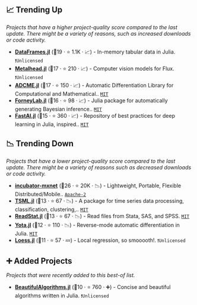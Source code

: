 ## 📈 Trending Up

_Projects that have a higher project-quality score compared to the last update. There might be a variety of reasons, such as increased downloads or code activity._

- <b><a href="https://github.com/JuliaData/DataFrames.jl">DataFrames.jl</a></b> (🥇19 ·  ⭐ 1.1K · 📈) - In-memory tabular data in Julia. <code>❗Unlicensed</code>
- <b><a href="https://github.com/FluxML/Metalhead.jl">Metalhead.jl</a></b> (🥇17 ·  ⭐ 210 · 📈) - Computer vision models for Flux. <code>❗Unlicensed</code>
- <b><a href="https://github.com/kailaix/ADCME.jl">ADCME.jl</a></b> (🥇17 ·  ⭐ 150 · 📈) - Automatic Differentiation Library for Computational and Mathematical.. <code><a href="http://bit.ly/34MBwT8">MIT</a></code>
- <b><a href="https://github.com/biaslab/ForneyLab.jl">ForneyLab.jl</a></b> (🥈16 ·  ⭐ 98 · 📈) - Julia package for automatically generating Bayesian inference.. <code><a href="http://bit.ly/34MBwT8">MIT</a></code>
- <b><a href="https://github.com/FluxML/FastAI.jl">FastAI.jl</a></b> (🥈15 ·  ⭐ 360 · 📈) - Repository of best practices for deep learning in Julia, inspired.. <code><a href="http://bit.ly/34MBwT8">MIT</a></code>

## 📉 Trending Down

_Projects that have a lower project-quality score compared to the last update. There might be a variety of reasons such as decreased downloads or code activity._

- <b><a href="https://github.com/apache/incubator-mxnet">incubator-mxnet</a></b> (🥇26 ·  ⭐ 20K · 📉) - Lightweight, Portable, Flexible Distributed/Mobile.. <code><a href="http://bit.ly/3nYMfla">Apache-2</a></code>
- <b><a href="https://github.com/IBM/TSML.jl">TSML.jl</a></b> (🥉13 ·  ⭐ 67 · 📉) - A package for time series data processing, classification, clustering,.. <code><a href="http://bit.ly/34MBwT8">MIT</a></code>
- <b><a href="https://github.com/queryverse/ReadStat.jl">ReadStat.jl</a></b> (🥉13 ·  ⭐ 67 · 📉) - Read files from Stata, SAS, and SPSS. <code><a href="http://bit.ly/34MBwT8">MIT</a></code>
- <b><a href="https://github.com/dfdx/Yota.jl">Yota.jl</a></b> (🥉12 ·  ⭐ 110 · 📉) - Reverse-mode automatic differentiation in Julia. <code><a href="http://bit.ly/34MBwT8">MIT</a></code>
- <b><a href="https://github.com/JuliaStats/Loess.jl">Loess.jl</a></b> (🥉11 ·  ⭐ 57 · 💤) - Local regression, so smooooth!. <code>❗Unlicensed</code>

## ➕ Added Projects

_Projects that were recently added to this best-of list._

- <b><a href="https://github.com/mossr/BeautifulAlgorithms.jl">BeautifulAlgorithms.jl</a></b> (🥉10 ·  ⭐ 760 · ➕) - Concise and beautiful algorithms written in Julia. <code>❗Unlicensed</code>

